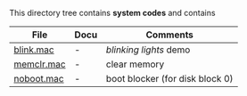 This directory tree contains **system codes** and contains

| File | Docu | Comments |
| --------- | --------- | ------- |
| [blink.mac](blink.mac) | - | _blinking lights_ demo |
| [memclr.mac](memclr.mac) | - | clear memory |
| [noboot.mac](noboot.mac) | - | boot blocker (for disk block 0) |
